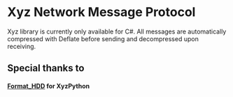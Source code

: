 # Xyz Network Message Protocol
Xyz library is currently only available for C#. All messages are automatically compressed with Deflate before sending and decompressed upon receiving.

## Special thanks to
#### [Format_HDD](https://github.com/FormatHDD) for XyzPython
